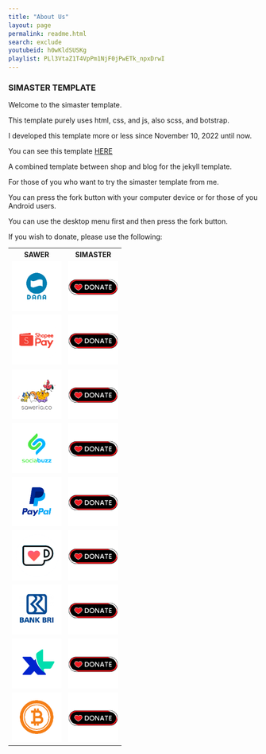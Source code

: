 ```yaml
---
title: "About Us"
layout: page
permalink: readme.html
search: exclude
youtubeid: h0wKldSUSKg
playlist: PLl3VtaZ1T4VpPm1NjF0jPwETk_npxDrwI
---  
```


<h3>SIMASTER TEMPLATE</h3>
<p>Welcome to the simaster template.</p>
<p>This template purely uses html, css, and js, also scss, and botstrap.</p>
<p>I developed this template more or less since November 10, 2022 until now.</p>
<p>You can see this template <a href="https://www.clashmwns.com">HERE</a></p>
<p>A combined template between shop and blog for the jekyll template.</p>
<p>For those of you who want to try the simaster template from me.</p>
<p>You can press the fork button with your computer device or for those of you Android users.</p>
<p>You can use the desktop menu first and then press the fork button.</p>
<p>If you wish to donate, please use the following:</p>

<!-- Donasi Start -->
<table>
<tr>
<th>SAWER</th>
<th>SIMASTER</th>
</tr>
<tr>
<td><img src="/assets/images/donasidana.png" alt="donasi dana" width="100px" height="100px"></td>
<td><a href="https://link.dana.id/qr/4r3ahl1" target="_blank"><img src="/assets/images/btn-donasi.png" alt="donasi dana" width="100px" height="100px"></a></td>
</tr>
<tr>
<td><img src="/assets/images/donasishopeepay.png" alt="donasi shopeepay" width="100px" height="100px"></td>
<td><a href="https://wsa.wallet.airpay.co.id/qr/004f42927bfe976b9d3c?smtt=0.0.9" target="_blank"><img src="/assets/images/btn-donasi.png" alt="donasi dana" width="100px" height="100px"></a></td>
</tr>
<tr>
<td><img src="/assets/images/donasisaweria.png" alt="donasi saweria" width="100px" height="100px"></td>
<td><a href="https://saweria.co/masterwifi99" target="_blank"><img src="/assets/images/btn-donasi.png" alt="donasi dana" width="100px" height="100px"></a></td>
</tr>
<tr>
<td><img src="/assets/images/donasisociabuzz.png" alt="donasi sociabuzz" width="100px" height="100px"></td>
<td><a href="https://sociabuzz.com/master_wifi_network_solution/tribe" target="_blank"><img src="/assets/images/btn-donasi.png" alt="donasi dana" width="100px" height="100px"></a></td>
</tr>
<tr>
<td><img src="/assets/images/donasipaypal.png" alt="donasi paypal" width="100px" height="100px"></td>
<td><a href="https://paypal.me/myarachma92" target="_blank"><img src="/assets/images/btn-donasi.png" alt="donasi dana" width="100px" height="100px"></a></td>
</tr>
<tr>
<td><img src="/assets/images/donasikofi.png" alt="donasi kofi" width="100px" height="100px"></td>
<td><a href="https://ko-fi.com/masterwifinetworksolution" target="_blank"><img src="/assets/images/btn-donasi.png" alt="donasi dana" width="100px" height="100px"></a></td>
</tr>
<tr>
<td><img src="/assets/images/donasibri.png" alt="donasi bri" width="100px" height="100px"></td>
<td><a href="https://www.clashmwns.com/donasi-bri.html"><img src="/assets/images/btn-donasi.png" alt="donasi dana" width="100px" height="100px"></a></td>
</tr>
<tr>
<td><img src="/assets/images/donasipulsa.png" alt="donasi pulsa" width="100px" height="100px"></td>
<td><a href="https://www.clashmwns.com/donasi-pulsa.html"><img src="/assets/images/btn-donasi.png" alt="donasi dana" width="100px" height="100px"></a></td>
</tr>
<tr>
<td><img src="/assets/images/donasibitcoin.png" alt="donasi bitcoin" width="100px" height="100px"></td>
<td><a href="https://link.
<td><a href="www.clashmwns.com/donasi-bitcoin.html"><img src="/assets/images/btn-donasi.png" alt="donasi dana" width="100px" height="100px"></a></td>
</tr>
</table>
<!-- Donasi End -->
